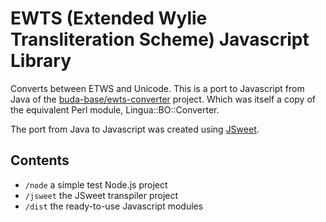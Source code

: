 # EWTS (Extended Wylie Transliteration Scheme) Javascript Library 

Converts between ETWS and Unicode. This is a port to Javascript from Java of the [buda-base/ewts-converter](https://github.com/buda-base/ewts-converter) project. 
Which was itself a copy of the equivalent Perl module, Lingua::BO::Converter.

The port from Java to Javascript was created using [JSweet](http://www.jsweet.org/).

## Contents

- `/node` a simple test Node.js project
- `/jsweet` the JSweet transpiler project
- `/dist` the ready-to-use Javascript modules
